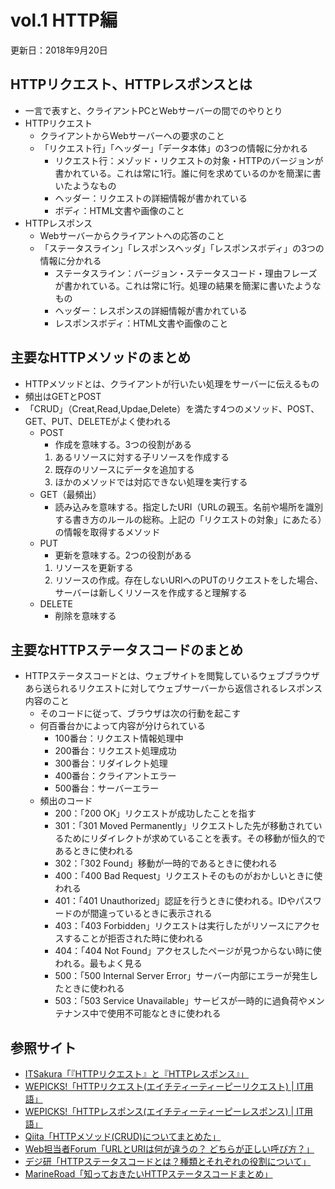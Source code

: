 # vol.1 HTTP編
更新日：2018年9月20日

## HTTPリクエスト、HTTPレスポンスとは
- 一言で表すと、クライアントPCとWebサーバーの間でのやりとり
- HTTPリクエスト
  - クライアントからWebサーバーへの要求のこと
  - 「リクエスト行」「ヘッダー」「データ本体」の3つの情報に分かれる
    - リクエスト行：メゾッド・リクエストの対象・HTTPのバージョンが書かれている。これは常に1行。誰に何を求めているのかを簡潔に書いたようなもの
    - ヘッダー：リクエストの詳細情報が書かれている
    - ボディ：HTML文書や画像のこと    
- HTTPレスポンス 
  - Webサーバーからクライアントへの応答のこと  
  - 「ステータスライン」「レスポンスヘッダ」「レスポンスボディ」の3つの情報に分かれる 
    - ステータスライン：バージョン・ステータスコード・理由フレーズが書かれている。これは常に1行。処理の結果を簡潔に書いたようなもの
    - ヘッダー：レスポンスの詳細情報が書かれている
    - レスポンスボディ：HTML文書や画像のこと
    
## 主要なHTTPメソッドのまとめ
- HTTPメソッドとは、クライアントが行いたい処理をサーバーに伝えるもの
- 頻出はGETとPOST
- 「CRUD」（Creat,Read,Updae,Delete）を満たす4つのメソッド、POST、GET、PUT、DELETEがよく使われる
  - POST
    - 作成を意味する。3つの役割がある
    1. あるリソースに対する子リソースを作成する
    2. 既存のリソースにデータを追加する
    3. ほかのメソッドでは対応できない処理を実行する
  - GET（最頻出）
    - 読み込みを意味する。指定したURI（URLの親玉。名前や場所を識別する書き方のルールの総称。上記の「リクエストの対象」にあたる）の情報を取得するメソッド
  - PUT
    - 更新を意味する。2つの役割がある
    1. リソースを更新する
    2. リソースの作成。存在しないURIへのPUTのリクエストをした場合、サーバーは新しくリソースを作成すると理解する  
  - DELETE
    - 削除を意味する
    
## 主要なHTTPステータスコードのまとめ
- HTTPステータスコードとは、ウェブサイトを閲覧しているウェブブラウザあら送られるリクエストに対してウェブサーバーから返信されるレスポンス内容のこと
  - そのコードに従って、ブラウザは次の行動を起こす
  - 何百番台かによって内容が分けられている
    - 100番台：リクエスト情報処理中
    - 200番台：リクエスト処理成功　
    - 300番台：リダイレクト処理
    - 400番台：クライアントエラー　
    - 500番台：サーバーエラー
  - 頻出のコード
    - 200：「200 OK」リクエストが成功したことを指す
    - 301：「301 Moved Permanently」リクエストした先が移動されているためにリダイレクトが求めていることを表す。その移動が恒久的であるときに使われる
    - 302：「302 Found」移動が一時的であるときに使われる
    - 400：「400 Bad Request」リクエストそのものがおかしいときに使われる
    - 401：「401 Unauthorized」認証を行うときに使われる。IDやパスワードのが間違っているときに表示される
    - 403：「403 Forbidden」リクエストは実行したがリソースにアクセスすることが拒否された時に使われる
    - 404：「404 Not Found」アクセスしたページが見つからない時に使われる。最もよく見る
    - 500：「500 Internal Server Error」サーバー内部にエラーが発生したときに使われる
    - 503：「503 Service Unavailable」サービスが一時的に過負荷やメンテナンス中で使用不可能なときに使われる
   
## 参照サイト
- [ITSakura「『HTTPリクエスト』と『HTTPレスポンス』」](https://itsakura.com/network-http-get-post)
- [WEPICKS!「HTTPリクエスト(エイチティーティーピーリクエスト) | IT用語」](http://wepicks.net/itglossary-request/)
- [WEPICKS!「HTTPレスポンス(エイチティーティーピーレスポンス) | IT用語」](http://wepicks.net/itglossary-httpresponse)
- [Qiita「HTTPメソッド(CRUD)についてまとめた」](https://qiita.com/Ryutaro/items/a9e8d18467fe3e04068e)
- [Web担当者Forum「URLとURIは何が違うの？ どちらが正しい呼び方？」](https://webtan.impress.co.jp/e/2010/03/09/7539)
- [デジ研「HTTPステータスコードとは？種類とそれぞれの役割について」](https://digital-marketing.jp/seo/http-status-code/)
- [MarineRoad「知っておきたいHTTPステータスコードまとめ」](https://www.marineroad.com/staff-blog/12476.html)

